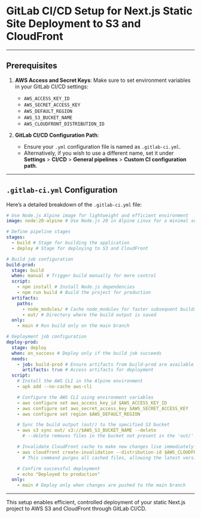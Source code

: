 # GitLab CI/CD Setup for Next.js Static Site Deployment to S3 and CloudFront
---

## Prerequisites

1. **AWS Access and Secret Keys**: Make sure to set environment variables in your GitLab CI/CD settings:

   - `AWS_ACCESS_KEY_ID`
   - `AWS_SECRET_ACCESS_KEY`
   - `AWS_DEFAULT_REGION`
   - `AWS_S3_BUCKET_NAME`
   - `AWS_CLOUDFRONT_DISTRIBUTION_ID`

2. **GitLab CI/CD Configuration Path**:
   - Ensure your `.yml` configuration file is named as `.gitlab-ci.yml`.
   - Alternatively, if you wish to use a different name, set it under **Settings** > **CI/CD** > **General pipelines** > **Custom CI configuration path**.

---

## `.gitlab-ci.yml` Configuration

Here’s a detailed breakdown of the `.gitlab-ci.yml` file:

```yml
# Use Node.js Alpine image for lightweight and efficient environment
image: node:20-alpine # Use Node.js 20 in Alpine Linux for a minimal setup

# Define pipeline stages
stages:
  - build # Stage for building the application
  - deploy # Stage for deploying to S3 and CloudFront

# Build job configuration
build-prod:
  stage: build
  when: manual # Trigger build manually for more control
  script:
    - npm install # Install Node.js dependencies
    - npm run build # Build the project for production
  artifacts:
    paths:
      - node_modules/ # Cache node_modules for faster subsequent builds
      - out/ # Directory where the build output is saved
  only:
    - main # Run build only on the main branch

# Deployment job configuration
deploy-prod:
  stage: deploy
  when: on_success # Deploy only if the build job succeeds
  needs:
    - job: build-prod # Ensure artifacts from build-prod are available
      artifacts: true # Access artifacts for deployment
  script:
    # Install the AWS CLI in the Alpine environment
    - apk add --no-cache aws-cli

    # Configure the AWS CLI using environment variables
    - aws configure set aws_access_key_id $AWS_ACCESS_KEY_ID
    - aws configure set aws_secret_access_key $AWS_SECRET_ACCESS_KEY
    - aws configure set region $AWS_DEFAULT_REGION

    # Sync the build output (out/) to the specified S3 bucket
    - aws s3 sync out/ s3://$AWS_S3_BUCKET_NAME --delete
      # --delete removes files in the bucket not present in the 'out/' directory

    # Invalidate CloudFront cache to make new changes live immediately
    - aws cloudfront create-invalidation --distribution-id $AWS_CLOUDFRONT_DISTRIBUTION_ID --paths "/*"
      # This command purges all cached files, allowing the latest version to load

    # Confirm successful deployment
    - echo "Deployed to production"
  only:
    - main # Deploy only when changes are pushed to the main branch
```

---

This setup enables efficient, controlled deployment of your static Next.js project to AWS S3 and CloudFront through GitLab CI/CD.
